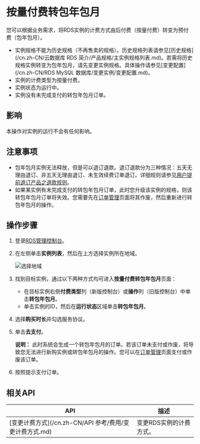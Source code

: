 # 按量付费转包年包月

您可以根据业务需求，将RDS实例的计费方式由后付费（按量付费）转变为预付费（包年包月）。

-   实例规格不能为历史规格（不再售卖的规格）。历史规格列表请参见[历史规格](/cn.zh-CN/云数据库 RDS 简介/产品规格/主实例规格列表.md)。若需将历史规格实例转变为包年包月，请先变更实例规格。具体操作请参见[变更配置](/cn.zh-CN/RDS MySQL 数据库/变更实例/变更配置.md)。
-   实例的计费类型为按量付费。
-   实例状态为运行中。
-   实例没有未完成支付的转包年包月订单。

## 影响

本操作对实例的运行不会有任何影响。

## 注意事项

-   包年包月实例无法释放，但是可以退订退款。退订退款分为三种情况：五天无理由退订、非五天无理由退订、未生效续费订单退订。详细规则请参见[用户提前退订产品之退款规则](https://help.aliyun.com/document_detail/37096.html)。
-   如果某实例有未完成支付的转包年包月订单，此时您升级该实例的规格，则该转包年包月订单将失效。您需要先在[订单管理](https://expense.console.aliyun.com/#/order/list/)页面将其作废，然后重新进行转包年包月的操作。

## 操作步骤

1.  登录[RDS管理控制台](https://rds.console.aliyun.com/)。

2.  在左侧单击**实例列表**，然后在上方选择实例所在地域。

    ![选择地域](https://static-aliyun-doc.oss-accelerate.aliyuncs.com/assets/img/zh-CN/3074469951/p36543.png)

3.  找到目标实例，通过以下两种方式均可进入**按量付费转包年包月**页面：

    -   在目标实例右侧**付费类型**列（新版控制台）或**操作**列（旧版控制台）中单击**转包年包月**。
    -   单击实例的ID，然后在**运行状态**区域单击**转包年包月**。
4.  选择**购买时长**并勾选服务协议。

5.  单击**去支付**。

    **说明：** 此时系统会生成一个转包年包月的订单。若该订单未支付或作废，将导致您无法进行新购实例或转包年包月的操作。您可以在[订单管理](https://expense.console.aliyun.com/#/order/list/)页面支付或作废该订单。

6.  按照提示支付订单。


## 相关API

|API|描述|
|---|--|
|[变更计费方式](/cn.zh-CN/API 参考/费用/变更计费方式.md)|变更RDS实例的计费方式。|


